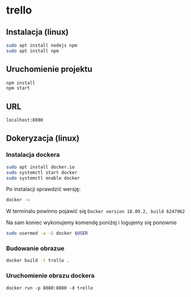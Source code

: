 # trello

## Instalacja (linux)
```bash
sudo apt install nodejs npm
sudo apt install npm
```

## Uruchomienie projektu
```bash
npm install
npm start
```

## URL
```
localhost:8080
```

## Dokeryzacja (linux)
### Instalacja dockera
```bash
sudo apt install docker.io
sudo systemctl start docker
sudo systemctl enable docker
```
Po instalacji sprawdzić wersję:
```bash
docker -v
```
W terminalu powinno pojawić się `Docker version 18.09.2, build 6247962`

Na sam koniec wykonujemy komendę poniżej i logujemy się ponownie
```bash
sudo usermod -a -G docker $USER
```

### Budowanie obrazue
```bash
docker build -t trello .
```
### Uruchomienie obrazu dockera
```
docker run -p 8080:8080 -d trello
```